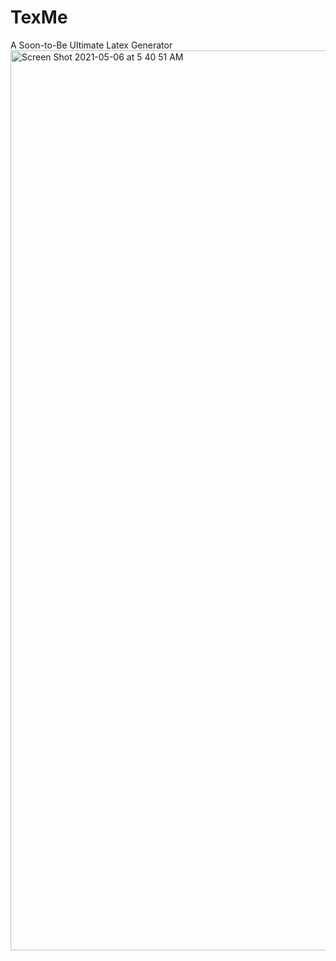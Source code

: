 # TexMe
A Soon-to-Be Ultimate Latex Generator
<img width="1440" alt="Screen Shot 2021-05-06 at 5 40 51 AM" src="https://user-images.githubusercontent.com/37857112/117277275-bba75880-ae2d-11eb-9358-62ec505c4716.png">
